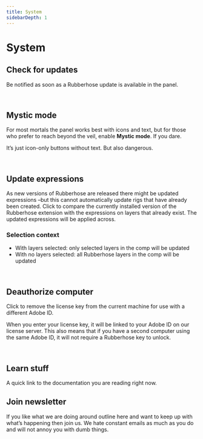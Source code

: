 ```yaml
---
title: System
sidebarDepth: 1
---
```


# System 








## Check for updates

<Screenshot
    url="/rubberhose3/check-update.mp4"
    alt="Check for updates"
    width="320px"
    video
    round
    outline
    left />

Be notified as soon as a Rubberhose update is available in the panel.

<br/>

## Mystic mode

<Screenshot
    url="/rubberhose3/mystic-mode.png"
    alt="Mystic mode"
    width="320px"
    left
 />


For most mortals the panel works best with icons and text, but for those who prefer to reach beyond the veil, enable **Mystic mode**. If you dare.

It’s just icon-only buttons without text. But also dangerous.

<br/>

## Update expressions

<Screenshot
    url="/rubberhose3/update-expressions.mp4"
    alt="Update expressions"
    width="320px"
    video
    round
    outline
    left />

As new versions of Rubberhose are released there might be updated expressions –but this cannot automatically update rigs that have already been created. Click to compare the currently installed version of the Rubberhose extension with the expressions on layers that already exist. The updated expressions will be applied across.

### Selection context

- With layers selected: only selected layers in the comp will be updated
- With no layers selected: all Rubberhose layers in the comp will be updated


<br/>

## Deauthorize computer

<Screenshot
    url="/rubberhose3/deauthorize.mp4"
    alt="Deauthorize license"
    width="320px"
    video
    round
    outline
    left />

Click to remove the license key from the current machine for use with a different Adobe ID.

When you enter your license key, it will be linked to your Adobe ID on our license server. This also means that if you have a second computer using the same Adobe ID, it will not require a Rubberhose key to unlock.

<br/>


## Learn stuff

A quick link to the documentation you are reading right now.

## Join newsletter

If you like what we are doing around
outline here and want to keep up with what’s happening then join us. We hate constant emails as much as you do and will not annoy you with dumb things.
